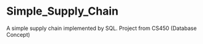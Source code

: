 # Simple_Supply_Chain
A simple supply chain implemented by SQL. Project from CS450 (Database Concept) 
